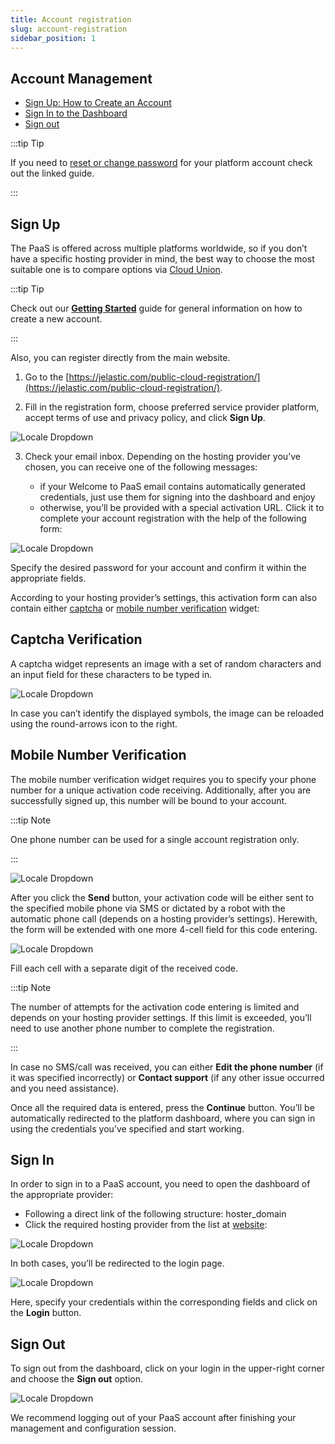```yaml
---
title: Account registration
slug: account-registration
sidebar_position: 1
---
```


## Account Management

- [Sign Up: How to Create an Account](/docs/Account&Pricing/Account%20Registration#sign-up)
- [Sign In to the Dashboard](/docs/Account&Pricing/Account%20Registration#sign-in)
- [Sign out](/docs/Account&Pricing/Account%20Registration#sign-out)

:::tip Tip

If you need to [reset or change password](/docs/Account&Pricing/Account%20Password%20Reset) for your platform account check out the linked guide.

:::

## Sign Up

The PaaS is offered across multiple platforms worldwide, so if you don’t have a specific hosting provider in mind, the best way to choose the most suitable one is to compare options via [Cloud Union](https://cloudmydc.com/).

:::tip Tip

Check out our **[Getting Started](/docs/QuickStart/Getting%20Started)** guide for general information on how to create a new account.

:::

Also, you can register directly from the main website.

1. Go to the [https://jelastic.com/public-cloud-registration/](https://jelastic.com/public-cloud-registration/).

2. Fill in the registration form, choose preferred service provider platform, accept terms of use and privacy policy, and click **Sign Up**.

<div style={{
    display:'flex',
    justifyContent: 'center',
    margin: '0 0 1rem 0'
}}>

![Locale Dropdown](./img/AccountRegistration/01-sign-up-for-free-trial.png)

</div>

3. Check your email inbox. Depending on the hosting provider you’ve chosen, you can receive one of the following messages:

   - if your Welcome to PaaS email contains automatically generated credentials, just use them for signing into the dashboard and enjoy
   - otherwise, you’ll be provided with a special activation URL. Click it to complete your account registration with the help of the following form:

<div style={{
    display:'flex',
    justifyContent: 'center',
    margin: '0 0 1rem 0'
}}>

![Locale Dropdown](./img/AccountRegistration/02-provide-account-password.png)

</div>

Specify the desired password for your account and confirm it within the appropriate fields.

According to your hosting provider’s settings, this activation form can also contain either [captcha](/docs/Account&Pricing/Account%20Registration#captcha-verification) or [mobile number verification](/docs/Account&Pricing/Account%20Registration#mobile-number-verification) widget:

## Captcha Verification

A captcha widget represents an image with a set of random characters and an input field for these characters to be typed in.

<div style={{
    display:'flex',
    justifyContent: 'center',
    margin: '0 0 1rem 0'
}}>

![Locale Dropdown](./img/AccountRegistration/03-account-activation-with-captcha.png)

</div>

In case you can’t identify the displayed symbols, the image can be reloaded using the round-arrows icon to the right.

## Mobile Number Verification

The mobile number verification widget requires you to specify your phone number for a unique activation code receiving. Additionally, after you are successfully signed up, this number will be bound to your account.

:::tip Note

One phone number can be used for a single account registration only.

:::

<div style={{
    display:'flex',
    justifyContent: 'center',
    margin: '0 0 1rem 0'
}}>

![Locale Dropdown](./img/AccountRegistration/04-account-activation-mobile-phone.png)

</div>

After you click the **Send** button, your activation code will be either sent to the specified mobile phone via SMS or dictated by a robot with the automatic phone call (depends on a hosting provider’s settings). Herewith, the form will be extended with one more 4-cell field for this code entering.

<div style={{
    display:'flex',
    justifyContent: 'center',
    margin: '0 0 1rem 0'
}}>

![Locale Dropdown](./img/AccountRegistration/05-account-activation-phone-code.png)

</div>

Fill each cell with a separate digit of the received code.

:::tip Note

The number of attempts for the activation code entering is limited and depends on your hosting provider settings. If this limit is exceeded, you’ll need to use another phone number to complete the registration.

:::

In case no SMS/call was received, you can either **Edit the phone number** (if it was specified incorrectly) or **Contact support** (if any other issue occurred and you need assistance).

Once all the required data is entered, press the **Continue** button. You’ll be automatically redirected to the platform dashboard, where you can sign in using the credentials you’ve specified and start working.

## Sign In

In order to sign in to a PaaS account, you need to open the dashboard of the appropriate provider:

- Following a direct link of the following structure: hoster_domain
- Click the required hosting provider from the list at [website](https://cloudmydc.com/):

<div style={{
    display:'flex',
    justifyContent: 'center',
    margin: '0 0 1rem 0'
}}>

![Locale Dropdown](./img/AccountRegistration/06-platform-website-choose-provider.png)

</div>

In both cases, you’ll be redirected to the login page.

<div style={{
    display:'flex',
    justifyContent: 'center',
    margin: '0 0 1rem 0'
}}>

![Locale Dropdown](./img/AccountRegistration/07-log-in-to-dashboard.png)

</div>

Here, specify your credentials within the corresponding fields and click on the **Login** button.

## Sign Out

To sign out from the dashboard, click on your login in the upper-right corner and choose the **Sign out** option.

<div style={{
    display:'flex',
    justifyContent: 'center',
    margin: '0 0 1rem 0'
}}>

![Locale Dropdown](./img/AccountRegistration/08-paas-account-sign-out.png)

</div>

We recommend logging out of your PaaS account after finishing your management and configuration session.
